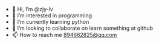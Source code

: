 - 👋 Hi, I’m @zjy-lv
- 👀 I’m interested in programming
- 🌱 I’m currently learning python
- 💞️ I’m looking to collaborate on learn something at github
- 📫 How to reach me 894662825@qq.com

<!---
zjy-lv/zjy-lv is a ✨ special ✨ repository because its `README.md` (this file) appears on your GitHub profile.
You can click the Preview link to take a look at your changes.
--->
